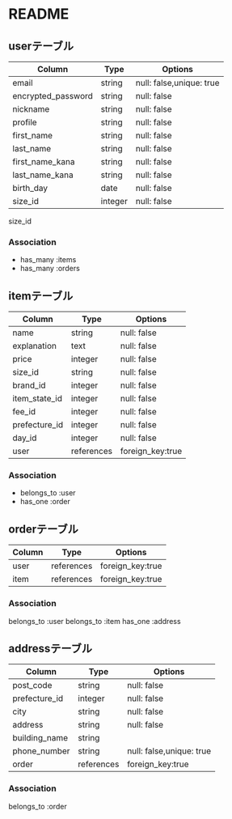 # README

## userテーブル

| Column              | Type    | Options                  |
| ----------------    | ------  | ------------------------ |
| email               | string  | null: false,unique: true |
| encrypted_password  | string  | null: false              |
| nickname            | string  | null: false              |
| profile             | string  | null: false              |
| first_name          | string  | null: false              |
| last_name           | string  | null: false              |
| first_name_kana     | string  | null: false              |
| last_name_kana      | string  | null: false              |
| birth_day           | date    | null: false              |
| size_id             | integer | null: false              |

size_id
### Association
- has_many :items
- has_many :orders

## itemテーブル

| Column           | Type       | Options           |
| -----------------| ---------- | ----------------- |
| name             | string     | null: false       |
| explanation      | text       | null: false       |
| price            | integer    | null: false       |
| size_id          | string     | null: false        |
| brand_id         | integer    | null: false       |
| item_state_id    | integer    | null: false       |
| fee_id           | integer    | null: false       |
| prefecture_id    | integer    | null: false       |
| day_id           | integer    | null: false       |
| user             | references | foreign_key:true  |

### Association

- belongs_to :user
- has_one :order

## orderテーブル

| Column           | Type       | Options           |
| -----------------| ---------- | ----------------- |
| user             | references | foreign_key:true  |
| item             | references | foreign_key:true  |


### Association

belongs_to :user
belongs_to :item
has_one :address

## addressテーブル

| Column           | Type       | Options                       |
| -----------------| ---------- | ----------------------------- |
| post_code        | string     | null: false                   |
| prefecture_id    | integer    | null: false                   |
| city             | string     | null: false                   |
| address          | string     | null: false                   |
| building_name    | string     |                               |
| phone_number     | string     | null: false,unique: true      |
| order            | references | foreign_key:true              |


### Association

belongs_to :order

